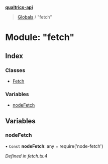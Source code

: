 **[qualtrics-api](../README.md)**

> [Globals](../globals.md) / "fetch"

# Module: "fetch"

## Index

### Classes

* [Fetch](../classes/_fetch_.fetch.md)

### Variables

* [nodeFetch](_fetch_.md#nodefetch)

## Variables

### nodeFetch

• `Const` **nodeFetch**: any = require('node-fetch')

*Defined in fetch.ts:4*
